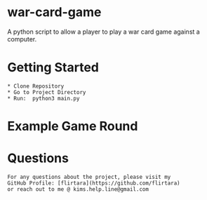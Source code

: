 # war-card-game

A python script to allow a player to play a war card game against a computer.


  # Getting Started
    * Clone Repository
    * Go to Project Directory
    * Run:  python3 main.py
  
  # Example Game Round
  
    
  # Questions
    For any questions about the project, please visit my 
    GitHub Profile: [flirtara](https://github.com/flirtara) 
    or reach out to me @ kims.help.line@gmail.com
